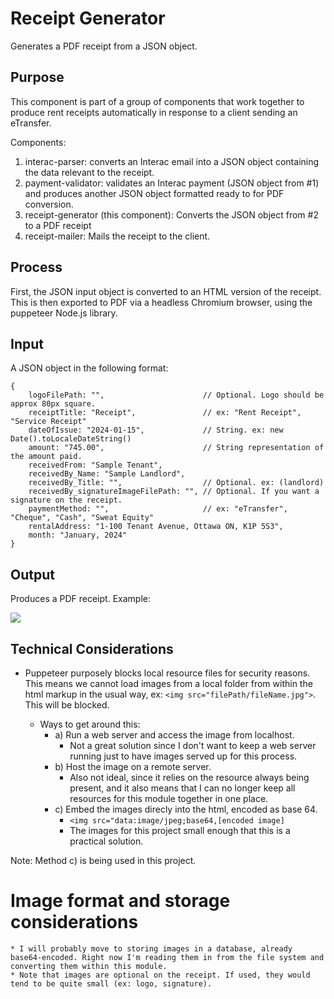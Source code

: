 # Receipt Generator

Generates a PDF receipt from a JSON object.

## Purpose

This component is part of a group of components that work together to produce rent receipts automatically in response to a client sending an eTransfer.

Components:

1. interac-parser: converts an Interac email into a JSON object containing the data relevant to the receipt.
2. payment-validator: validates an Interac payment (JSON object from #1) and produces another JSON object formatted ready to for PDF conversion.
3. receipt-generator (this component): Converts the JSON object from #2 to a PDF receipt
4. receipt-mailer: Mails the receipt to the client.

## Process

First, the JSON input object is converted to an HTML version of the receipt. This is then exported to PDF via a headless Chromium browser, using the puppeteer Node.js library.

## Input

A JSON object in the following format:

```
{
    logoFilePath: "",                      // Optional. Logo should be approx 80px square.
    receiptTitle: "Receipt",               // ex: "Rent Receipt", "Service Receipt"
    dateOfIssue: "2024-01-15",             // String. ex: new Date().toLocaleDateString()
    amount: "745.00",                      // String representation of the amount paid.
    receivedFrom: "Sample Tenant",
    receivedBy_Name: "Sample Landlord",
    receivedBy_Title: "",                  // Optional. ex: (landlord)
    receivedBy_signatureImageFilePath: "", // Optional. If you want a signature on the receipt.
    paymentMethod: "",                     // ex: "eTransfer", "Cheque", "Cash", "Sweat Equity"
    rentalAddress: "1-100 Tenant Avenue, Ottawa ON, K1P 5S3",
    month: "January, 2024"
}
```

## Output

Produces a PDF receipt. Example:

<img src="https://lcchomes.com/images/SampleReceipt1.jpg" />

## Technical Considerations

* Puppeteer purposely blocks local resource files for security reasons. This means we cannot load images from a local folder from within the html markup in the usual way, ex: `<img src="filePath/fileName.jpg">`. This will be blocked.

    * Ways to get around this:
        * a) Run a web server and access the image from localhost. 
             * Not a great solution since I don't want to keep a web server running just to have images served up for this process. 
        * b) Host the image on a remote server. 
            * Also not ideal, since it relies on the resource always being present, and it also means that I can no longer keep all resources for this module together in one place.
        * c) Embed the images direcly into the html, encoded as base 64.
            * `<img src="data:image/jpeg;base64,[encoded image]`
            * The images for this project small enough that this is a practical solution.
    
Note: Method c) is being used in this project.

# Image format and storage considerations
    * I will probably move to storing images in a database, already base64-encoded. Right now I'm reading them in from the file system and converting them within this module.   
    * Note that images are optional on the receipt. If used, they would tend to be quite small (ex: logo, signature).